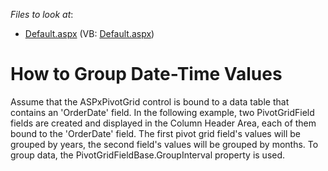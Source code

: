 <!-- default file list -->
*Files to look at*:

* [Default.aspx](./CS/ASPxPivotGrid_GroupDateTimeValues/Default.aspx) (VB: [Default.aspx](./VB/ASPxPivotGrid_GroupDateTimeValues/Default.aspx))
<!-- default file list end -->
# How to Group Date-Time Values


<p>Assume that the ASPxPivotGrid control is bound to a data table that contains an 'OrderDate' field. In the following example, two PivotGridField fields are created and displayed in the Column Header Area, each of them bound to the 'OrderDate' field. The first pivot grid field's values will be grouped by years, the second field's values will be grouped by months. To group data, the PivotGridFieldBase.GroupInterval property is used.</p>

<br/>


